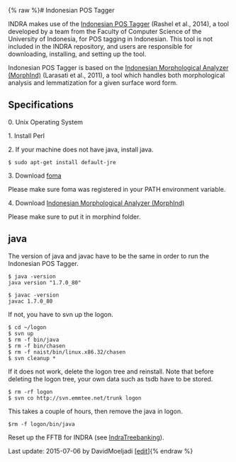 {% raw %}# Indonesian POS Tagger

INDRA makes use of the [Indonesian POS
Tagger](http://bahasa.cs.ui.ac.id/postag/tagger) (Rashel et al., 2014),
a tool developed by a team from the Faculty of Computer Science of the
University of Indonesia, for POS tagging in Indonesian. This tool is not
included in the INDRA repository, and users are responsible for
downloading, installing, and setting up the tool.

Indonesian POS Tagger is based on the [Indonesian Morphological Analyzer
(MorphInd)](http://septinalarasati.com/work/morphind/) (Larasati et al.,
2011), a tool which handles both morphological analysis and
lemmatization for a given surface word form.

## Specifications

0\. Unix Operating System

1\. Install Perl

2\. If your machine does not have java, install java.

    $ sudo apt-get install default-jre

3\. Download [foma](https://code.google.com/p/foma/)

Please make sure foma was registered in your PATH environment variable.

4\. Download [Indonesian Morphological Analyzer
(MorphInd)](http://septinalarasati.com/work/morphind/)

Please make sure to put it in morphind folder.

## java

The version of java and javac have to be the same in order to run the
Indonesian POS Tagger.

    $ java -version
    java version "1.7.0_80"
    
    $ javac -version
    javac 1.7.0_80

If not, you have to svn up the logon.

    $ cd ~/logon
    $ svn up
    $ rm -f bin/java
    $ rm -f bin/chasen
    $ rm -f naist/bin/linux.x86.32/chasen
    $ svn cleanup *

If it does not work, delete the logon tree and reinstall. Note that
before deleting the logon tree, your own data such as tsdb have to be
stored.

    $ rm -rf logon
    $ svn co http://svn.emmtee.net/trunk logon

This takes a couple of hours, then remove the java in logon.

    $rm -f logon/bin/java

Reset up the FFTB for INDRA (see [IndraTreebanking](https://blog.inductorsoftware.com/docsproto/tools/IndraTreebanking)).

Last update: 2015-07-06 by DavidMoeljadi [[edit](https://github.com/delph-in/docs/wiki/IndraPreprocessing/_edit)]{% endraw %}